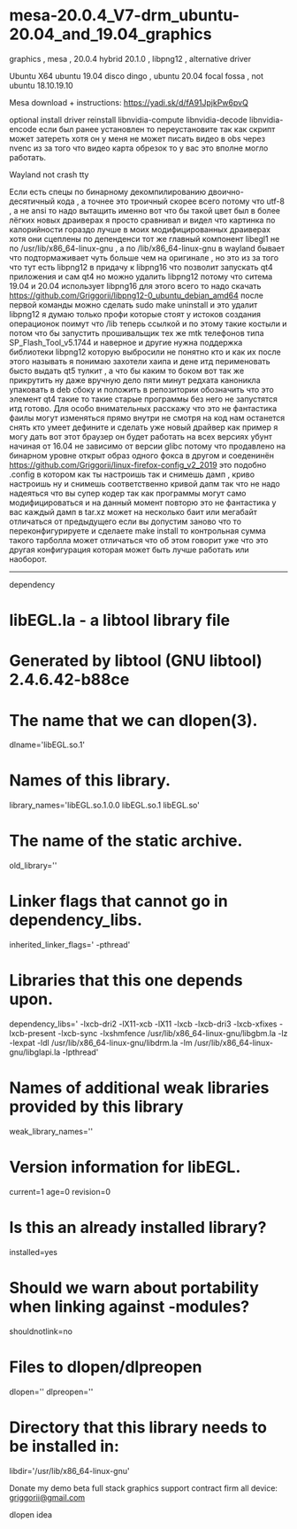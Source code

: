 # mesa-20.0.4_V7-drm_ubuntu-20.04_and_19.04_graphics
graphics , mesa , 20.0.4 hybrid 20.1.0 , libpng12 , alternative driver

Ubuntu X64 ubuntu 19.04 disco dingo , ubuntu 20.04 focal fossa , not ubuntu 18.10.19.10

Mesa download + instructions: https://yadi.sk/d/fA91JpjkPw6pvQ

optional install driver reinstall libnvidia-compute libnvidia-decode libnvidia-encode если был ранее установлен то переустановите так как скрипт может затереть хотя он у меня не может писать видео в obs через nvenc из за того что видео карта обрезок то у вас это вполне могло работать.

Wayland not crash tty

Если есть спецы по бинарному декомпилированию двоично-десятичный кода , а точнее это троичный скорее всего потому что utf-8 , а не ansi то надо вытащить именно вот что бы такой цвет был в более лёгких новых драиверах я просто сравнивал и видел что картинка по калорийности гораздо лучше в моих модифицированных драиверах хотя они сцеплены по депенденси тот же главный компонент libegl1 не по /usr/lib/x86_64-linux-gnu , а по /lib/x86_64-linux-gnu в wayland бывает что подтормаживает чуть больше чем на оригинале , но это из за того что тут есть libpng12 в придачу к libpng16 что позволит запускать qt4 приложения и сам qt4 но можно удалить libpng12 потому что ситема 19.04 и 20.04 использует libpng16 для этого всего то надо скачать https://github.com/Griggorii/libpng12-0_ubuntu_debian_amd64 после первой команды можно сделать sudo make uninstall и это удалит libpng12 я думаю только профи которые стоят у истоков создания операционок поимут что /lib теперь ссылкой и по этому такие костыли и потом что бы запустить прошивальщик тех же mtk телефонов типа SP_Flash_Tool_v5.1744 и наверное и другие нужна поддержка библиотеки libpng12 которую выбросили не понятно кто и как их после этого называть я понимаю захотели хаипа и дене итд перименовать бысто выдать qt5 тулкит , а что бы каким то боком вот так же прикрутить ну даже вручную дело пяти минут редхата каноникла упаковать в deb сбоку и положить в репозитории обозначить что это элемент qt4 такие то такие старые программы без него не запустятся итд готово. Для особо внимательных расскажу что это не фантастика фаилы могут изменяться прямо внутри не смотря на код нам останется снять кто умеет дефините и сделать уже новый драйвер как пример я могу дать вот этот браузер он будет работать на всех версиях убунт начиная от 16.04 не зависимо от версии glibc потому что продавлено на бинарном уровне открыт образ одного фокса в другом и соеденинён https://github.com/Griggorii/linux-firefox-config_v2_2019 это подобно .config в котором как ты настроишь так и снимешь дамп , криво настроишь ну и снимешь соответственно кривой дапм так что не надо надеяться что вы супер кодер так как программы могут само модифицироваться и на данный момент повторю это не фантастика у вас каждый дамп в tar.xz может на несколько баит или мегабайт отличаться от предыдущего если вы допустим заново что то переконфигурируете и сделаете make install то контрольная сумма такого тарболла может отличаться что об этом говорит уже что это другая конфигурация которая может быть лучше работать или наоборот.
_____________________________________________________________________________________________________________________________

dependency

# libEGL.la - a libtool library file
# Generated by libtool (GNU libtool) 2.4.6.42-b88ce

# The name that we can dlopen(3).
dlname='libEGL.so.1'

# Names of this library.
library_names='libEGL.so.1.0.0 libEGL.so.1 libEGL.so'

# The name of the static archive.
old_library=''

# Linker flags that cannot go in dependency_libs.
inherited_linker_flags=' -pthread'

# Libraries that this one depends upon.
dependency_libs=' -lxcb-dri2 -lX11-xcb -lX11 -lxcb -lxcb-dri3 -lxcb-xfixes -lxcb-present -lxcb-sync -lxshmfence /usr/lib/x86_64-linux-gnu/libgbm.la -lz -lexpat -ldl /usr/lib/x86_64-linux-gnu/libdrm.la -lm /usr/lib/x86_64-linux-gnu/libglapi.la -lpthread'

# Names of additional weak libraries provided by this library
weak_library_names=''

# Version information for libEGL.
current=1
age=0
revision=0

# Is this an already installed library?
installed=yes

# Should we warn about portability when linking against -modules?
shouldnotlink=no

# Files to dlopen/dlpreopen
dlopen=''
dlpreopen=''

# Directory that this library needs to be installed in:
libdir='/usr/lib/x86_64-linux-gnu'

Donate my demo beta full stack graphics support contract firm all device: griggorii@gmail.com

dlopen idea

